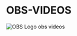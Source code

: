 # OBS-VIDEOS
![OBS Logo](https://github.com/user-attachments/assets/6020c242-1412-4be3-b0b8-c3213fd47b3f)
obs videos
